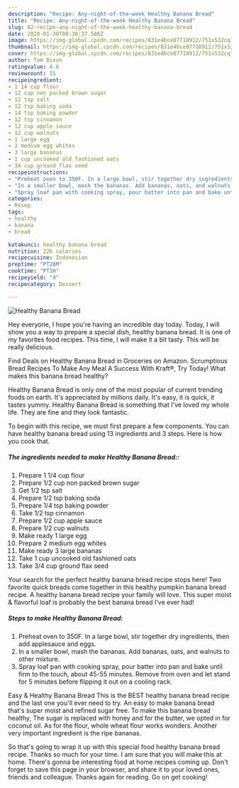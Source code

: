 ```yaml
---
description: "Recipe: Any-night-of-the-week Healthy Banana Bread"
title: "Recipe: Any-night-of-the-week Healthy Banana Bread"
slug: 82-recipe-any-night-of-the-week-healthy-banana-bread
date: 2020-01-30T08:30:37.586Z
image: https://img-global.cpcdn.com/recipes/831e4bce07718912/751x532cq70/healthy-banana-bread-recipe-main-photo.jpg
thumbnail: https://img-global.cpcdn.com/recipes/831e4bce07718912/751x532cq70/healthy-banana-bread-recipe-main-photo.jpg
cover: https://img-global.cpcdn.com/recipes/831e4bce07718912/751x532cq70/healthy-banana-bread-recipe-main-photo.jpg
author: Tom Dixon
ratingvalue: 4.6
reviewcount: 15
recipeingredient:
- 1 14 cup flour
- 12 cup non packed brown sugar
- 12 tsp salt
- 12 tsp baking soda
- 14 tsp baking powder
- 12 tsp cinnamon
- 12 cup apple sauce
- 12 cup walnuts
- 1 large egg
- 2 medium egg whites
- 3 large bananas
- 1 cup uncooked old fashioned oats
- 34 cup ground flax seed
recipeinstructions:
- "Preheat oven to 350F. In a large bowl, stir together dry ingredients, then add applesauce and eggs."
- "In a smaller bowl, mash the bananas. Add bananas, oats, and walnuts to other mixture."
- "Spray loaf pan with cooking spray, pour batter into pan and bake until firm to the touch, about 45-55 minutes. Remove from oven and let stand for 5 minutes before flipping it out on a cooling rack."
categories:
- Resep
tags:
- healthy
- banana
- bread

katakunci: healthy banana bread
nutrition: 226 calories
recipecuisine: Indonesian
preptime: "PT28M"
cooktime: "PT1H"
recipeyield: "4"
recipecategory: Dessert

---
```



![Healthy Banana Bread](https://img-global.cpcdn.com/recipes/831e4bce07718912/751x532cq70/healthy-banana-bread-recipe-main-photo.jpg)

Hey everyone, I hope you're having an incredible day today. Today, I will show you a way to prepare a special dish, healthy banana bread. It is one of my favorites food recipes. This time, I will make it a bit tasty. This will be really delicious.

Find Deals on Healthy Banana Bread in Groceries on Amazon. Scrumptious Bread Recipes To Make Any Meal A Success With Kraft®, Try Today! What makes this banana bread healthy?

Healthy Banana Bread is only one of the most popular of current trending foods on earth. It's appreciated by millions daily. It's easy, it is quick, it tastes yummy. Healthy Banana Bread is something that I've loved my whole life. They are fine and they look fantastic.


To begin with this recipe, we must first prepare a few components. You can have healthy banana bread using 13 ingredients and 3 steps. Here is how you cook that.

##### The ingredients needed to make Healthy Banana Bread::

1. Prepare 1 1/4 cup flour
1. Prepare 1/2 cup non packed brown sugar
1. Get 1/2 tsp salt
1. Prepare 1/2 tsp baking soda
1. Prepare 1/4 tsp baking powder
1. Take 1/2 tsp cinnamon
1. Prepare 1/2 cup apple sauce
1. Prepare 1/2 cup walnuts
1. Make ready 1 large egg
1. Prepare 2 medium egg whites
1. Make ready 3 large bananas
1. Take 1 cup uncooked old fashioned oats
1. Take 3/4 cup ground flax seed


Your search for the perfect healthy banana bread recipe stops here! Two favorite quick breads come together in this healthy pumpkin banana bread recipe. A healthy banana bread recipe your family will love. This super moist &amp; flavorful loaf is probably the best banana bread I&#39;ve ever had! 

##### Steps to make Healthy Banana Bread:

1. Preheat oven to 350F. In a large bowl, stir together dry ingredients, then add applesauce and eggs.
1. In a smaller bowl, mash the bananas. Add bananas, oats, and walnuts to other mixture.
1. Spray loaf pan with cooking spray, pour batter into pan and bake until firm to the touch, about 45-55 minutes. Remove from oven and let stand for 5 minutes before flipping it out on a cooling rack.


Easy &amp; Healthy Banana Bread This is the BEST healthy banana bread recipe and the last one you&#39;ll ever need to try. An easy to make banana bread that&#39;s super moist and refined sugar free. To make this banana bread healthy, The sugar is replaced with honey and for the butter, we opted in for coconut oil. As for the flour, whole wheat flour works wonders. Another very important ingredient is the ripe bananas. 

So that's going to wrap it up with this special food healthy banana bread recipe. Thanks so much for your time. I am sure that you will make this at home. There's gonna be interesting food at home recipes coming up. Don't forget to save this page in your browser, and share it to your loved ones, friends and colleague. Thanks again for reading. Go on get cooking!
